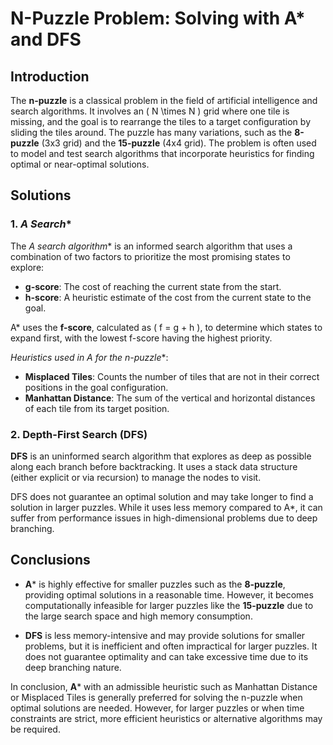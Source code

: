 # N-Puzzle Problem: Solving with A* and DFS

## Introduction
The **n-puzzle** is a classical problem in the field of artificial intelligence and search algorithms. It involves an \( N \times N \) grid where one tile is missing, and the goal is to rearrange the tiles to a target configuration by sliding the tiles around. The puzzle has many variations, such as the **8-puzzle** (3x3 grid) and the **15-puzzle** (4x4 grid). The problem is often used to model and test search algorithms that incorporate heuristics for finding optimal or near-optimal solutions.

## Solutions

### 1. **A* Search**
The **A* search algorithm** is an informed search algorithm that uses a combination of two factors to prioritize the most promising states to explore:
- **g-score**: The cost of reaching the current state from the start.
- **h-score**: A heuristic estimate of the cost from the current state to the goal.

A* uses the **f-score**, calculated as \( f = g + h \), to determine which states to expand first, with the lowest f-score having the highest priority.

**Heuristics used in A* for the n-puzzle**:
- **Misplaced Tiles**: Counts the number of tiles that are not in their correct positions in the goal configuration.
- **Manhattan Distance**: The sum of the vertical and horizontal distances of each tile from its target position.



### 2. **Depth-First Search (DFS)**
**DFS** is an uninformed search algorithm that explores as deep as possible along each branch before backtracking. It uses a stack data structure (either explicit or via recursion) to manage the nodes to visit.

DFS does not guarantee an optimal solution and may take longer to find a solution in larger puzzles. While it uses less memory compared to A*, it can suffer from performance issues in high-dimensional problems due to deep branching.


## Conclusions
- **A*** is highly effective for smaller puzzles such as the **8-puzzle**, providing optimal solutions in a reasonable time. However, it becomes computationally infeasible for larger puzzles like the **15-puzzle** due to the large search space and high memory consumption.
  
- **DFS** is less memory-intensive and may provide solutions for smaller problems, but it is inefficient and often impractical for larger puzzles. It does not guarantee optimality and can take excessive time due to its deep branching nature.

In conclusion, **A*** with an admissible heuristic such as Manhattan Distance or Misplaced Tiles is generally preferred for solving the n-puzzle when optimal solutions are needed. However, for larger puzzles or when time constraints are strict, more efficient heuristics or alternative algorithms may be required.
